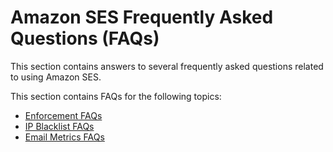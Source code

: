 # Amazon SES Frequently Asked Questions \(FAQs\)<a name="faqs-dg"></a>

This section contains answers to several frequently asked questions related to using Amazon SES\. 

This section contains FAQs for the following topics:
+ [Enforcement FAQs](e-faq.md)
+ [IP Blacklist FAQs](blacklists.md)
+ [Email Metrics FAQs](sending-metric-faqs.md)